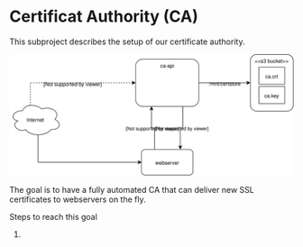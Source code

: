 # Certificat Authority (CA)

This subproject describes the setup of our certificate authority.

![CA Arch](ca_architecture.svg)

The goal is to have a fully automated CA that can deliver new SSL certificates to webservers on the fly.

Steps to reach this goal

1. 
